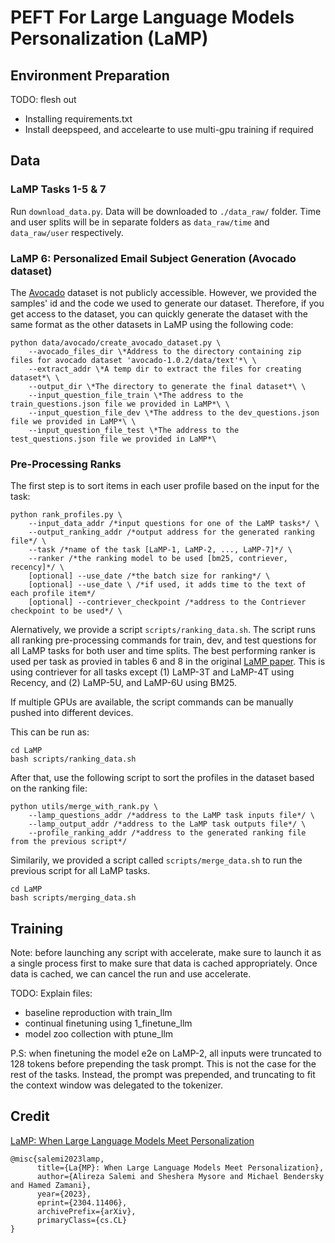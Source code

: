 # PEFT For Large Language Models Personalization (LaMP)

## Environment Preparation
TODO: flesh out
- Installing requirements.txt
- Install deepspeed, and accelearte to use multi-gpu training if required

## Data

### LaMP Tasks 1-5 & 7
Run `download_data.py`. Data will be downloaded to `./data_raw/` folder. Time and user splits will be in separate folders as `data_raw/time` and `data_raw/user` respectively.

### LaMP 6: Personalized Email Subject Generation (Avocado dataset)

The [Avocado](https://catalog.ldc.upenn.edu/LDC2015T03) dataset is not publicly accessible. However, we provided the samples' id and the code we used to generate our dataset. Therefore, if you get access to the dataset, you can quickly generate the dataset with the same format as the other datasets in LaMP using the following code:

```
python data/avocado/create_avocado_dataset.py \
    --avocado_files_dir \*Address to the directory containing zip files for avocado dataset 'avocado-1.0.2/data/text'*\ \
    --extract_addr \*A temp dir to extract the files for creating dataset*\ \
    --output_dir \*The directory to generate the final dataset*\ \
    --input_question_file_train \*The address to the train_questions.json file we provided in LaMP*\ \
    --input_question_file_dev \*The address to the dev_questions.json file we provided in LaMP*\ \
    --input_question_file_test \*The address to the test_questions.json file we provided in LaMP*\
```

### Pre-Processing Ranks
The first step is to sort items in each user profile based on the input for the task:
```
python rank_profiles.py \
    --input_data_addr /*input questions for one of the LaMP tasks*/ \
    --output_ranking_addr /*output address for the generated ranking file*/ \
    --task /*name of the task [LaMP-1, LaMP-2, ..., LaMP-7]*/ \
    --ranker /*the ranking model to be used [bm25, contriever, recency]*/ \
    [optional] --use_date /*the batch size for ranking*/ \
    [optional] --use_date \ /*if used, it adds time to the text of each profile item*/
    [optional] --contriever_checkpoint /*address to the Contriever checkpoint to be used*/ \
```
Alernatively, we provide a script ``scripts/ranking_data.sh``. The script runs all ranking pre-processing commands for train, dev, and test questions for all LaMP tasks for both user and time splits. The best performing ranker is used per task as provied in tables 6 and 8 in the original [LaMP paper](https://arxiv.org/abs/2304.11406). This is using contriever for all tasks except (1) LaMP-3T and LaMP-4T using Recency, and (2) LaMP-5U, and LaMP-6U using BM25.

If multiple GPUs are available, the script commands can be manually pushed into different devices.

This can be run as:
```
cd LaMP
bash scripts/ranking_data.sh
```

After that, use the following script to sort the profiles in the dataset based on the ranking file:

```
python utils/merge_with_rank.py \
    --lamp_questions_addr /*address to the LaMP task inputs file*/ \
    --lamp_output_addr /*address to the LaMP task outputs file*/ \
    --profile_ranking_addr /*address to the generated ranking file from the previous script*/
```
Similarily, we provided a script called ```scripts/merge_data.sh``` to run the previous script for all LaMP tasks.
```
cd LaMP
bash scripts/merging_data.sh
```

## Training
Note: before launching any script with accelerate, make sure to launch it as a single process first to make sure that data is cached appropriately. Once data is cached, we can cancel the run and use accelerate.

TODO: Explain files:
- baseline reproduction with train_llm
- continual finetuning using 1_finetune_llm
- model zoo collection with ptune_llm

P.S: when finetuning the model e2e on LaMP-2, all inputs were truncated to 128 tokens before prepending the task prompt. This is not the case for the rest of the tasks. Instead, the prompt was prepended, and truncating to fit the context window was delegated to the tokenizer.
## Credit
[LaMP: When Large Language Models Meet Personalization](https://arxiv.org/abs/2304.11406)

```
@misc{salemi2023lamp,
      title={La{MP}: When Large Language Models Meet Personalization}, 
      author={Alireza Salemi and Sheshera Mysore and Michael Bendersky and Hamed Zamani},
      year={2023},
      eprint={2304.11406},
      archivePrefix={arXiv},
      primaryClass={cs.CL}
}
```